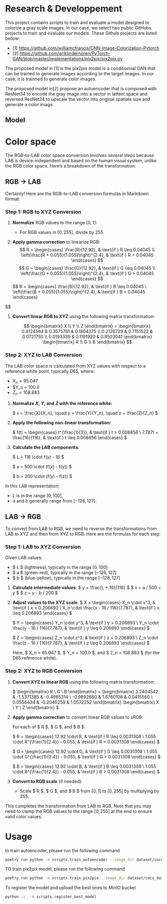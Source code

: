 # Research & Developpement

This project contains scripts to train and evaluate a model designed to colorize a gray scale images.
In our case, we select two public GitHubs projects to train and evaluate our models. These Github projects are listed bellow: 
- [1] https://github.com/williamcfrancis/CNN-Image-Colorization-Pytorch
- [2] https://github.com/eriklindernoren/PyTorch-GAN/blob/master/implementations/pix2pix/pix2pix.py

The proposed model in [1] is the pix2pix model is a conditionnal GAN that can be trained to generate images according to the target images. In our case, it is trainned to generate color images.

The proposed model in[2] propose an autoencoder that is composed with ResNet34 to encode the gray image into a vector in lattent space and reversed ResNet34 to upscale the vector into original spatiale size and generate a color image. 

## Model

# Color space

The RGB-to-LAB color space conversion involves several steps because LAB is device-independent and based on the human visual system, unlike the RGB color space. Here’s a breakdown of the transformation:

## RGB -> LAB

Certainly! Here are the RGB-to-LAB conversion formulas in Markdown format:

### Step 1: RGB to XYZ Conversion

1. **Normalize** RGB values to the range $[0, 1]$:
   - For RGB values in $[0, 255]$, divide by 255.

2. **Apply gamma correction** to linearize RGB:
$$
   R = \begin{cases} 
        \frac{R}{12.92}, & \text{if } R \leq 0.04045 \\ 
        \left(\frac{R + 0.055}{1.055}\right)^{2.4}, & \text{if } R > 0.04045 
       \end{cases}
$$
$$
   G = \begin{cases} 
        \frac{G}{12.92}, & \text{if } G \leq 0.04045 \\ 
        \left(\frac{G + 0.055}{1.055}\right)^{2.4}, & \text{if } G > 0.04045 
       \end{cases}
$$
$$
   B = \begin{cases} 
        \frac{B}{12.92}, & \text{if } B \leq 0.04045 \\ 
        \left(\frac{B + 0.055}{1.055}\right)^{2.4}, & \text{if } B > 0.04045 
       \end{cases}

$$
1. **Convert linear RGB to XYZ** using the following matrix transformation:

   $$
   \begin{bmatrix} X \\ Y \\ Z \end{bmatrix} = 
   \begin{bmatrix} 
       0.4124564 & 0.3575761 & 0.1804375 \\ 
       0.2126729 & 0.7151522 & 0.0721750 \\ 
       0.0193339 & 0.1191920 & 0.9503041 
   \end{bmatrix} 
   \begin{bmatrix} R \\ G \\ B \end{bmatrix}
   $$

### Step 2: XYZ to LAB Conversion

The LAB color space is calculated from XYZ values with respect to a reference white point, typically $D65$, where:
- $X_n = 95.047$
- $Y_n = 100.0
- $Z_n = 108.883$

1. **Normalize $X$, $Y$, and $Z$ with the reference white:**

   $
   x = \frac{X}{X_n}, \quad y = \frac{Y}{Y_n}, \quad z = \frac{Z}{Z_n}
   $

2. **Apply the following non-linear transformation:**

   $
   f(t) = \begin{cases} 
           t^{\frac{1}{3}}, & \text{if } t > 0.008856 \\ 
           7.787t + \frac{16}{116}, & \text{if } t \leq 0.008856 
          \end{cases}
   $

3. **Calculate the LAB components:**

   $
   L = 116 \cdot f(y) - 16
   $

   $
   a = 500 \cdot (f(x) - f(y))
   $

   $
   b = 200 \cdot (f(y) - f(z))
   $

In this LAB representation:
- $L$ is in the range $[0, 100]$,
- $a$ and $b$ generally range from $[-128, 127]$.

## LAB -> RGB 

To convert from LAB to RGB, we need to reverse the transformations from LAB to XYZ and then from XYZ to RGB. Here are the formulas for each step:

### Step 1: LAB to XYZ Conversion

Given LAB values:
- $ L $ (lightness), typically in the range $[0, 100]$
- $ a $ (green-red), typically in the range $[-128, 127]$
- $ b $ (blue-yellow), typically in the range $[-128, 127]$

1. **Calculate intermediate values**:
   $
   y = \frac{L + 16}{116}
   $
   $
   x = a / 500 + y
   $
   $
   z = y - b / 200
   $

2. **Adjust values to the XYZ scale**:
   $
   X = \begin{cases} 
       X_n \cdot x^3, & \text{if } x > 0.206893 \\
       X_n \cdot \frac{x - 16 / 116}{7.787}, & \text{if } x \leq 0.206893 
       \end{cases}
   $
   
   $
   Y = \begin{cases} 
       Y_n \cdot y^3, & \text{if } y > 0.206893 \\
       Y_n \cdot \frac{y - 16 / 116}{7.787}, & \text{if } y \leq 0.206893 
       \end{cases}
   $
   
   $
   Z = \begin{cases} 
       Z_n \cdot z^3, & \text{if } z > 0.206893 \\
       Z_n \cdot \frac{z - 16 / 116}{7.787}, & \text{if } z \leq 0.206893 
       \end{cases}
   $

   Here, $ X_n = 95.047 $, $ Y_n = 100.0 $, and $ Z_n = 108.883 $ (for the D65 reference white).

### Step 2: XYZ to RGB Conversion

1. **Convert XYZ to linear RGB** using the following matrix transformation:

   $
   \begin{bmatrix} R \\ G \\ B \end{bmatrix} = 
   \begin{bmatrix} 
       3.2404542 & -1.5371385 & -0.4985314 \\ 
       -0.9692660 & 1.8760108 & 0.0415560 \\ 
       0.0556434 & -0.2040259 & 1.0572252 
   \end{bmatrix} 
   \begin{bmatrix} X \\ Y \\ Z \end{bmatrix}
   $

2. **Apply gamma correction** to convert linear RGB values to sRGB:

   For each of $ R $, $ G $, and $ B $:

   $
   R = \begin{cases} 
       12.92 \cdot R, & \text{if } R \leq 0.0031308 \\ 
       1.055 \cdot R^{\frac{1}{2.4}} - 0.055, & \text{if } R > 0.0031308 
       \end{cases}
   $

   $
   G = \begin{cases} 
       12.92 \cdot G, & \text{if } G \leq 0.0031308 \\ 
       1.055 \cdot G^{\frac{1}{2.4}} - 0.055, & \text{if } G > 0.0031308 
       \end{cases}
   $

   $
   B = \begin{cases} 
       12.92 \cdot B, & \text{if } B \leq 0.0031308 \\ 
       1.055 \cdot B^{\frac{1}{2.4}} - 0.055, & \text{if } B > 0.0031308 
       \end{cases}
   $

3. **Convert to RGB scale** (if needed):
   - Scale $ R $, $ G $, and $ B $ from $[0, 1]$ to $[0, 255]$ by multiplying by 255.

This completes the transformation from LAB to RGB. Note that you may need to clamp the RGB values to the range $[0, 255]$ at the end to ensure valid color values.


# Usage

to train autoencoder, please run the following command

```bash
poetry run python -m scripts.train_autoencoder --image_dir dataset/coco_dataset/ --epochs 2 --batch_size 4
```


TO train pix2pix model, please run the following command

```bash
poetry run python -m scripts.train_pix2pix --image_dir dataset/coco_dataset/ --n_epochs 2 --batch_size 4
```

To register the model and upload the best ones to MinIO bucket 

```bash
python -i  -m scripts.register_best_model
```